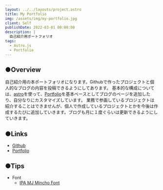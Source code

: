 ```yaml
---
layout: ../../layouts/project.astro
title: My Portfolio
img: /assets/img/my-portfolio.jpg
client: Self
publishDate: 2022-03-01 00:00:00
description: |
  自己紹介用ポートフォリオ
tags:
  - Astro.js
  - Portfolio
---
```


## ●Overview
自己紹介用の本ポートフォリオになります。Githubで作ったプロジェクトと個人的なブログの内容を投稿できるようにしてあります。
基本的な構成については、[astro](https://astro.build/)を使って、[Portfolio](https://github.com/withastro/astro/tree/latest/examples/portfolio?on=github)を基本ベースとしてブログのページを追加したり、自分なりにカスタマイズしています。
業務で参画しているプロジェクトは紹介することはできませんが、個人で作成しているプロジェクトとかを今後は作成するたびに追加していきます。ブログも月に１度ぐらいは更新できるようにしていきます。

## ●Links
- [Github](https://github.com/6b6169736569/MyPortfolio)
- [Portfolio](https://6b6169736569.github.io)

## ●Tips
- Font
  - [IPA MJ Mincho Font](https://moji.or.jp/mojikiban/font/)